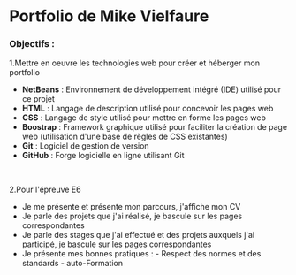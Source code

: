 # Portfolio de Mike Vielfaure

### Objectifs :

1.Mettre en oeuvre les technologies web pour créer et héberger mon portfolio



  - **NetBeans** : Environnement de développement intégré (IDE) utilisé pour ce projet
  - **HTML** : Langage de description utilisé pour concevoir les pages web
  - **CSS** : Langage de style utilisé pour mettre en forme les pages web
  - **Boostrap** : Framework graphique utilisé pour faciliter la création de page web (utilisation d'une base de règles de CSS existantes)
  - **Git** : Logiciel de gestion de version
  - **GitHub** : Forge logicielle en ligne utilisant Git
  <br>
  
2.Pour l'épreuve E6

  - Je me présente et présente mon parcours, j'affiche mon CV
  - Je parle des projets que j'ai réalisé, je bascule sur les pages correspondantes
  - Je parle des stages que j'ai effectué et des projets auxquels j'ai participé, je bascule sur les pages correspondantes
  - Je présente mes bonnes pratiques :
        - Respect des normes et des standards
        - auto-Formation


